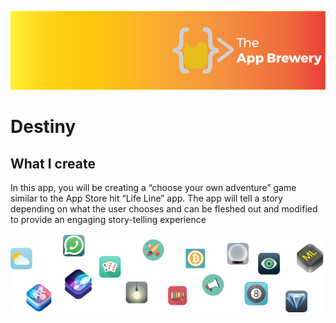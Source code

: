 
![App Brewery Banner](Documentation/AppBreweryBanner.png)

#  Destiny

## What I create

In this app, you will be creating a “choose your own adventure” game similar to the App Store hit “Life Line” app. The app will tell a story depending on what the user chooses and can be fleshed out and modified to provide an engaging story-telling experience

![End Banner](Documentation/readme-end-banner.png)
